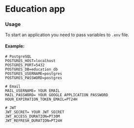 # Education app
### Usage

To start an application you need to pass variables to `.env` file.
#### Example:

```agsl
# PostgreSQL
POSTGRES_HOST=localhost
POSTGRES_PORT=5432
POSTGRES_DB=education_db
POSTGRES_USERNAME=postgres
POSTGRES_PASSWORD=postgres

# Email
MAIL_USERNAME= YOUR EMAIL
MAIL_PASSWORD= YOUR GOOGLE APPLICATION PASSWORD
HOUR_EXPIRATION_TOKEN_EMAIL=PT24H

# JWT
JWT_SECRET= YOUR JWT SECRET
JWT_ACCESS_DURATION=PT30M
JWT_REFRESH_DURATION=PT24H
```